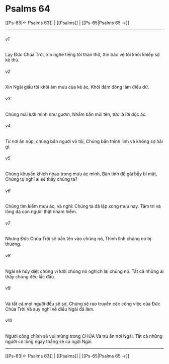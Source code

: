 # Psalms 64

[[Ps-63|← Psalms 63]] | [[Psalms]] | [[Ps-65|Psalms 65 →]]
***



###### v1 
Lạy Đức Chúa Trời, xin nghe tiếng tôi than thở, Xin bảo vệ tôi khỏi khiếp sợ kẻ thù. 

###### v2 
Xin Ngài giấu tôi khỏi âm mưu của kẻ ác, Khỏi đám đông làm điều dữ. 

###### v3 
Chúng mài lưỡi mình như gươm, Nhắm bắn mũi tên, tức là lời độc ác. 

###### v4 
Từ nơi ẩn núp, chúng bắn người vô tội, Chúng bắn thình lình và không sợ hãi gì. 

###### v5 
Chúng khuyến khích nhau trong mưu ác mình, Bàn tính để gài bẫy bí mật, Chúng tự nghĩ ai sẽ thấy chúng ta? 

###### v6 
Chúng tìm kiếm mưu ác, và nghĩ: Chúng ta đã lập xong mưu hay. Tâm trí và lòng dạ con người thật nham hiểm. 

###### v7 
Nhưng Đức Chúa Trời sẽ bắn tên vào chúng nó, Thình lình chúng nó bị thương. 

###### v8 
Ngài sẽ hủy diệt chúng vì lưỡi chúng nó nghịch lại chúng nó. Tất cả những ai thấy chúng đều lắc đầu. 

###### v9 
Và tất cả mọi người đều sẽ sợ, Chúng sẽ rao truyền các công việc của Đức Chúa Trời Và suy nghĩ về điều Ngài đã làm. 

###### v10 
Người công chính sẽ vui mừng trong CHÚA Và trú ẩn nơi Ngài. Tất cả những người có lòng ngay thẳng sẽ ca ngợi Ngài.

***
[[Ps-63|← Psalms 63]] | [[Psalms]] | [[Ps-65|Psalms 65 →]]

